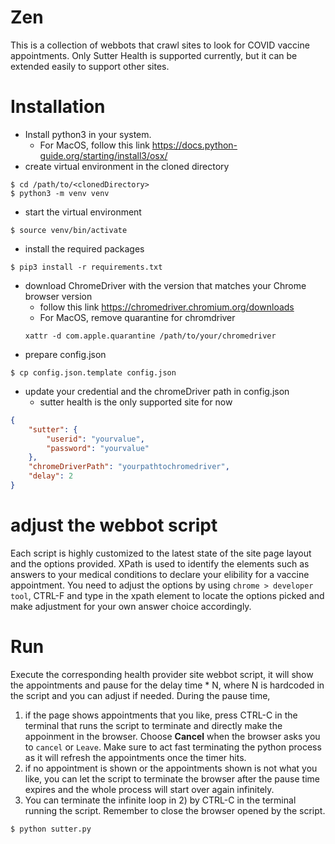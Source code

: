# Zen
This is a collection of webbots that crawl sites to look for COVID vaccine appointments.
Only Sutter Health is supported currently, but it can be extended easily to support other sites.

# Installation
* Install python3 in your system.  
  * For MacOS, follow this link https://docs.python-guide.org/starting/install3/osx/
* create virtual environment in the cloned directory 
```
$ cd /path/to/<clonedDirectory>
$ python3 -m venv venv
```
* start the virtual environment
```
$ source venv/bin/activate
```
* install the required packages
```
$ pip3 install -r requirements.txt
```
* download ChromeDriver with the version that matches your Chrome browser version
  * follow this link https://chromedriver.chromium.org/downloads
  * For MacOS, remove quarantine for chromdriver
  ```
  xattr -d com.apple.quarantine /path/to/your/chromedriver
  ```
* prepare config.json
```
$ cp config.json.template config.json
```
* update your credential and the chromeDriver path in config.json
  * sutter health is the only supported site for now
```json
{
    "sutter": {
        "userid": "yourvalue",
        "password": "yourvalue"
    },
    "chromeDriverPath": "yourpathtochromedriver",
    "delay": 2
}

```
# adjust the webbot script
Each script is highly customized to the latest state of the site page layout and the options provided.  XPath is used to identify the elements such as answers to your medical conditions to declare your elibility for a vaccine appointment.  You need to adjust the options by using `chrome > developer tool`, CTRL-F and type in the xpath element to locate the options picked and make adjustment for your own answer choice accordingly.  

# Run
Execute the corresponding health provider site webbot script, it will show the appointments and pause for the delay time * N, where N is hardcoded in the script and you can adjust if needed.   During the pause time, 
1. if the page shows appointments that you like, press CTRL-C in the terminal that runs the script to terminate and directly make the appoinment in the browser.  Choose **Cancel** when the browser asks you to `cancel` or `Leave`.   Make sure to act fast terminating the python process as it will refresh the appointments once the timer hits.
2. if no appointment is shown or the appointments shown is not what you like, you can let the script to terminate the browser after the pause time expires and the whole process will start over again  infinitely.
3. You can terminate the infinite loop in 2) by CTRL-C in the terminal running the script.  Remember to close the browser opened by the script. 
```
$ python sutter.py
```
